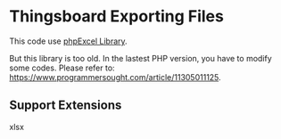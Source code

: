 # Thingsboard Exporting Files

This code use <a href='https://github.com/PHPOffice/PHPExcel'>phpExcel Library</a>.

But this library is too old. In the lastest PHP version, you have to modify some codes. Please refer to: https://www.programmersought.com/article/11305011125.

## Support Extensions
xlsx

